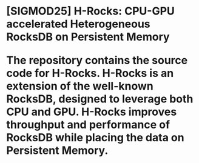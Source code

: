 <h1> [SIGMOD25] H-Rocks: CPU-GPU accelerated Heterogeneous RocksDB on Persistent Memory 

The repository contains the source code for H-Rocks.
H-Rocks is an extension of the well-known RocksDB, designed to leverage both CPU and GPU.
H-Rocks improves throughput and performance of RocksDB while placing the data on Persistent Memory.
